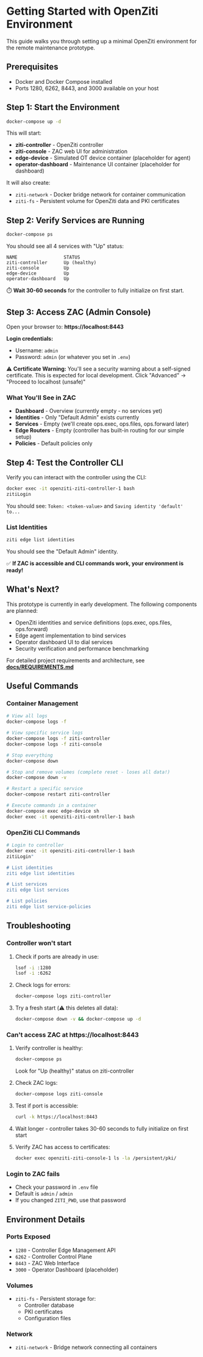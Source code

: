 # Getting Started with OpenZiti Environment

This guide walks you through setting up a minimal OpenZiti environment for the remote maintenance prototype.

## Prerequisites

- Docker and Docker Compose installed
- Ports 1280, 6262, 8443, and 3000 available on your host

## Step 1: Start the Environment

```bash
docker-compose up -d
```

This will start:
- **ziti-controller** - OpenZiti controller
- **ziti-console** - ZAC web UI for administration
- **edge-device** - Simulated OT device container (placeholder for agent)
- **operator-dashboard** - Maintenance UI container (placeholder for dashboard)

It will also create:
- `ziti-network` - Docker bridge network for container communication
- `ziti-fs` - Persistent volume for OpenZiti data and PKI certificates

## Step 2: Verify Services are Running

```bash
docker-compose ps
```

You should see all 4 services with "Up" status:
```
NAME                 STATUS
ziti-controller      Up (healthy)
ziti-console         Up
edge-device          Up
operator-dashboard   Up
```

⏱️ **Wait 30-60 seconds** for the controller to fully initialize on first start.

## Step 3: Access ZAC (Admin Console)

Open your browser to: **https://localhost:8443**

**Login credentials:**
- Username: `admin`
- Password: `admin` (or whatever you set in `.env`)

⚠️ **Certificate Warning:** You'll see a security warning about a self-signed certificate. This is expected for local development. Click "Advanced" → "Proceed to localhost (unsafe)"

### What You'll See in ZAC

- **Dashboard** - Overview (currently empty - no services yet)
- **Identities** - Only "Default Admin" exists currently
- **Services** - Empty (we'll create ops.exec, ops.files, ops.forward later)
- **Edge Routers** - Empty (controller has built-in routing for our simple setup)
- **Policies** - Default policies only

## Step 4: Test the Controller CLI

Verify you can interact with the controller using the CLI:

```bash
docker exec -it openziti-ziti-controller-1 bash
zitiLogin
```

You should see: `Token: <token-value>` and `Saving identity 'default' to...`

### List Identities

```bash
ziti edge list identities
```

You should see the "Default Admin" identity.

✅ **If ZAC is accessible and CLI commands work, your environment is ready!**

## What's Next?

This prototype is currently in early development. The following components are planned:
- OpenZiti identities and service definitions (ops.exec, ops.files, ops.forward)
- Edge agent implementation to bind services
- Operator dashboard UI to dial services
- Security verification and performance benchmarking

For detailed project requirements and architecture, see **[docs/REQUIREMENTS.md](docs/REQUIREMENTS.md)**

## Useful Commands

### Container Management
```bash
# View all logs
docker-compose logs -f

# View specific service logs
docker-compose logs -f ziti-controller
docker-compose logs -f ziti-console

# Stop everything
docker-compose down

# Stop and remove volumes (complete reset - loses all data!)
docker-compose down -v

# Restart a specific service
docker-compose restart ziti-controller

# Execute commands in a container
docker-compose exec edge-device sh
docker exec -it openziti-ziti-controller-1 bash
```

### OpenZiti CLI Commands
```bash
# Login to controller
docker exec -it openziti-ziti-controller-1 bash
zitiLogin"

# List identities
ziti edge list identities

# List services
ziti edge list services

# List policies
ziti edge list service-policies
```

## Troubleshooting

### Controller won't start
1. Check if ports are already in use:
   ```bash
   lsof -i :1280
   lsof -i :6262
   ```
2. Check logs for errors:
   ```bash
   docker-compose logs ziti-controller
   ```
3. Try a fresh start (⚠️ this deletes all data):
   ```bash
   docker-compose down -v && docker-compose up -d
   ```

### Can't access ZAC at https://localhost:8443
1. Verify controller is healthy:
   ```bash
   docker-compose ps
   ```
   Look for "Up (healthy)" status on ziti-controller

2. Check ZAC logs:
   ```bash
   docker-compose logs ziti-console
   ```

3. Test if port is accessible:
   ```bash
   curl -k https://localhost:8443
   ```

4. Wait longer - controller takes 30-60 seconds to fully initialize on first start

5. Verify ZAC has access to certificates:
   ```bash
   docker exec openziti-ziti-console-1 ls -la /persistent/pki/
   ```

### Login to ZAC fails
- Check your password in `.env` file
- Default is `admin` / `admin`
- If you changed `ZITI_PWD`, use that password

## Environment Details

### Ports Exposed
- `1280` - Controller Edge Management API
- `6262` - Controller Control Plane
- `8443` - ZAC Web Interface
- `3000` - Operator Dashboard (placeholder)

### Volumes
- `ziti-fs` - Persistent storage for:
  - Controller database
  - PKI certificates
  - Configuration files
  
### Network
- `ziti-network` - Bridge network connecting all containers
